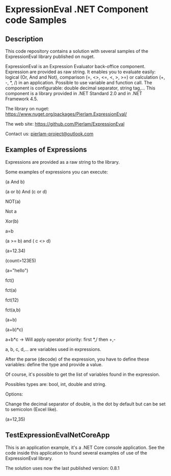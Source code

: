 # ExpressionEval .NET Component code Samples

## Description
This code repository contains a solution with several samples of the ExpressionEval library published on nuget.

ExpressionEval is an Expression Evaluator back-office component. Expression are provided as raw string. It enables you to evaluate easily: logical (Or, And and Not), comparison (=, <>, <=, <, >, >=) or calculation (+, -, *, /) in an application. Possible to use variable and function call. The component is configurable: double decimal separator, string tag,... This component is a library provided in .NET Standard 2.0 and in .NET Framework 4.5.

The library on nuget:
https://www.nuget.org/packages/Pierlam.ExpressionEval/

The web site:
https://github.com/Pierlam/ExpressionEval 

Contact us:
pierlam-project@outlook.com

## Examples of Expressions
Expressions are provided as a raw string to the library.

Some examples of expressions you can execute:

(a And b)

(a or b) And (c or d)

NOT(a)

Not a

Xor(b)

a=b

(a >= b) and ( c <> d)

(a=12.34)

(count>123E5)

(a="hello")

fct()

fct(a)

fct(12)

fct(a,b)

(a+b)

(a+b)*c)

a+b*c  -> Will apply operator priority: first *,/ then +,-

a, b, c, d,... are variables used in expressions.

After the parse (decode) of the expression, you have to define these variables: define the type and provide a value.

Of course, it's possible to get the list of variables found in the expression.

Possibles types are: bool, int, double and string.

Options:

Change the decimal separator of double, is the dot by default but can be set to semicolon (Excel like).

(a=12,35)


## TestExpressionEvalNetCoreApp
This is an application example, it's a .NET Core console application.
See the code inside this application to found several examples of use of the ExpressionEval library.

The solution uses now the last published version: 0.8.1


